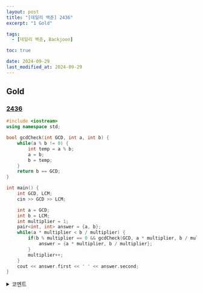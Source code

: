 ```yaml
---
layout: post
title: "[데일리 백준] 2436"
excerpt: "1 Gold"

tags:
  - [데일리 백준, Backjoon]

toc: true

date: 2024-09-29
last_modified_at: 2024-09-29
---
```

## Gold
### [2436][def]

```c++
#include <iostream>
using namespace std;

bool gcdCheck(int GCD, int a, int b) {
    while(a % b != 0) {
        int temp = a % b;
        a = b;
        b = temp;
    }
    return b == GCD;
}

int main() {
    int GCD, LCM;
    cin >> GCD >> LCM;

    int a = GCD;
    int b = LCM;
    int multiplier = 1;
    pair<int, int> answer = {a, b};
    while(a * multiplier < b / multiplier) {
        if(b % multiplier == 0 && gcdCheck(GCD, a * multiplier, b / multiplier)) {
            answer = {a * multiplier, b / multiplier};
        }
        multiplier++;
    }
    cout << answer.first << ' ' << answer.second;
}
```

<details>
<summary>코멘트</summary>
<div markdown="1">

- 유클리드 호제법을 활용한 문제

- 브루트포스로 풀되, 필요없는 수를 최대한 잘 건너뛰는게 중요했다.  

</div>
</details>

[def]: https://www.acmicpc.net/problem/2436